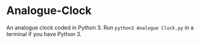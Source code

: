 # Analogue-Clock
An analogue clock coded in Python 3. Run `python3 Analogue Clock.py` in a terminal if you have Python 3.
